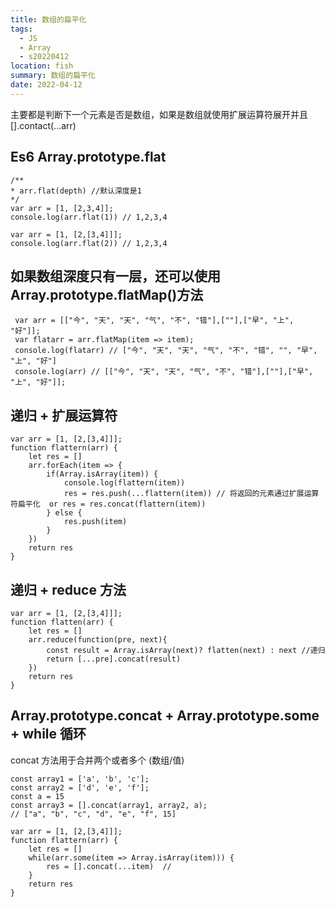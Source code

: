 ```yaml
---
title: 数组的扁平化
tags:
  - JS
  - Array
  - s20220412
location: fish
summary: 数组的扁平化
date: 2022-04-12
---
```


主要都是判断下一个元素是否是数组，如果是数组就使用扩展运算符展开并且[].contact(...arr)

## Es6 Array.prototype.flat

```
/**
* arr.flat(depth) //默认深度是1
*/
var arr = [1, [2,3,4]];
console.log(arr.flat(1)) // 1,2,3,4

var arr = [1, [2,[3,4]]];
console.log(arr.flat(2)) // 1,2,3,4
```

## 如果数组深度只有一层，还可以使用 Array.prototype.flatMap()方法

```
 var arr = [["今", "天", "天", "气", "不", "错"],[""],["早", "上", "好"]];
 var flatarr = arr.flatMap(item => item);
 console.log(flatarr) // ["今", "天", "天", "气", "不", "错", "", "早", "上", "好"]
 console.log(arr) // [["今", "天", "天", "气", "不", "错"],[""],["早", "上", "好"]];
```

## 递归 + 扩展运算符

```
var arr = [1, [2,[3,4]]];
function flattern(arr) {
    let res = []
    arr.forEach(item => {
        if(Array.isArray(item)) {
            console.log(flattern(item))
            res = res.push(...flattern(item)) // 将返回的元素通过扩展运算符扁平化  or res = res.concat(flattern(item))
        } else {
            res.push(item)
        }
    })
    return res
}
```

## 递归 + reduce 方法

```
var arr = [1, [2,[3,4]]];
function flatten(arr) {
    let res = []
    arr.reduce(function(pre, next){
        const result = Array.isArray(next)? flatten(next) : next //递归
        return [...pre].concat(result)
    })
    return res
}

```

## Array.prototype.concat + Array.prototype.some + while 循环

concat 方法用于合并两个或者多个 (数组/值)

```
const array1 = ['a', 'b', 'c'];
const array2 = ['d', 'e', 'f'];
const a = 15
const array3 = [].concat(array1, array2, a);
// ["a", "b", "c", "d", "e", "f", 15]
```

```
var arr = [1, [2,[3,4]]];
function flattern(arr) {
    let res = []
    while(arr.some(item => Array.isArray(item))) {
        res = [].concat(...item)  //
    }
    return res
}

```
